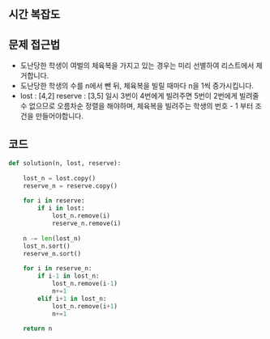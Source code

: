 ## 시간 복잡도

## 문제 접근법
- 도난당한 학생이 여벌의 체육복을 가지고 있는 경우는 미리 선별하여 리스트에서 제거합니다.
- 도난당한 학생의 수를 n에서 뺀 뒤, 체육복을 빌릴 때마다 n을 1씩 증가시킵니다.
- lost : [4,2] reserve : [3,5] 일시 3번이 4번에게 빌려주면 5번이 2번에게 빌려줄 수 없으므로 오름차순 정렬을 해야하며, 체육복을 빌려주는 학생의 번호 - 1 부터 조건을 만들어야합니다.

## 코드

```python
def solution(n, lost, reserve):
    
    lost_n = lost.copy()
    reserve_n = reserve.copy()
    
    for i in reserve:
        if i in lost:
            lost_n.remove(i)
            reserve_n.remove(i)
            
    n -= len(lost_n)
    lost_n.sort()
    reserve_n.sort()
    
    for i in reserve_n:
        if i-1 in lost_n:
            lost_n.remove(i-1)
            n+=1
        elif i+1 in lost_n:
            lost_n.remove(i+1)
            n+=1
            
    return n 
```